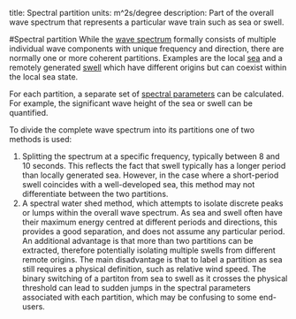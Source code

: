 title: Spectral partition
units: m^2s/degree
description: Part of the overall wave spectrum that represents a particular wave train such as sea or swell.

#Spectral partition
While the [wave spectrum](?wave-spectrum) formally consists of multiple individual wave components with unique frequency and direction, there are normally one or more coherent partitions. Examples are the local [sea](?sea) and a remotely generated [swell](?swell) which have different origins but can coexist within the local sea state.

For each partition, a separate set of [spectral parameters](?spectral-parameters) can be calculated. For example, the significant wave height of the sea or swell can be quantified.

To divide the complete wave spectrum into its partitions one of two methods is used:
1. Splitting the spectrum at a specific frequency, typically between 8 and 10 seconds. This reflects the fact that swell typically has a longer period than locally generated sea. However, in the case where a short-period swell coincides with a well-developed sea, this method may not differentiate between the two partitions.
2. A spectral water shed method, which attempts to isolate discrete peaks or lumps within the overall wave spectrum. As sea and swell often have their maximum energy centred at different periods and directions, this provides a good separation, and does not assume any particular period. An additional advantage is that more than two partitions can be extracted, therefore potentially isolating multiple swells from different remote origins. The main disadvantage is that to label a partition as sea still requires a physical definition, such as relative wind speed. The binary switching of a partiton from sea to swell as it crosses the physical threshold can lead to sudden jumps in the spectral parameters associated with each partition, which may be confusing to some end-users. 


